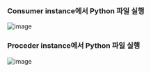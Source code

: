 ### Consumer instance에서 Python 파일 실행

![image](https://github.com/user-attachments/assets/2822709a-bead-4456-941f-c6ad240a7c4f)


### Proceder instance에서 Python 파일 실행

![image](https://github.com/user-attachments/assets/40bb1c5a-7dcb-40ae-b57b-74148be8d956)
